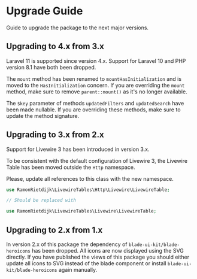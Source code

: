 # Upgrade Guide

Guide to upgrade the package to the next major versions.

## Upgrading to 4.x from 3.x

Laravel 11 is supported since version 4.x. Support for Laravel 10 and PHP version 8.1 have both been dropped.

The `mount` method has been renamed to `mountHasInitialization` and is moved to the `HasInitialization` concern. If you are overriding the `mount` method, make sure to remove `parent::mount()` as it's no longer available.

The `$key` parameter of methods `updatedFilters` and `updatedSearch` have been made nullable. If you are overriding these methods, make sure to update the method signature.

## Upgrading to 3.x from 2.x

Support for Livewire 3 has been introduced in version 3.x.

To be consistent with the default configuration of Livewire 3, the Livewire Table has been moved outside the `Http` namespace.

Please, update all references to this class with the new namespace.

```php
use RamonRietdijk\LivewireTables\Http\Livewire\LivewireTable;

// Should be replaced with

use RamonRietdijk\LivewireTables\Livewire\LivewireTable;
```

## Upgrading to 2.x from 1.x

In version 2.x of this package the dependency of `blade-ui-kit/blade-heroicons` has been dropped. All icons are now displayed using the SVG directly. If you have published the views of this package you should either update all icons to SVG instead of the blade component or install `blade-ui-kit/blade-heroicons` again manually.
